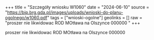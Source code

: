 +++
title = "Szczegóły wniosku W1060"
date = "2024-06-10"
source = "https://bip.brg.gda.pl/images/uploads/wnioski-do-planu-ogolnego/w1060.pdf"
tags = ["wnioski-ogolne"]
geolinks = []
raw = "proszer nie likwidowac ROD MOtława na Olszynce 000000 "
+++

proszer nie likwidowac ROD MOtława na Olszynce
000000



